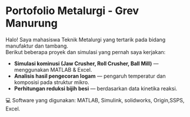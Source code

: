 # Portofolio Metalurgi - Grev Manurung

Halo! Saya mahasiswa Teknik Metalurgi yang tertarik pada bidang manufaktur dan tambang.  
Berikut beberapa proyek dan simulasi yang pernah saya kerjakan:

-  **Simulasi kominusi (Jaw Crusher, Roll Crusher, Ball Mill)** — menggunakan MATLAB & Excel.  
-  **Analisis hasil pengecoran logam** — pengaruh temperatur dan komposisi pada struktur mikro.  
-  **Perhitungan reduksi bijih besi** — berdasarkan data kinetika reaksi.

💻 Software yang digunakan: MATLAB, Simulink, solidworks, Origin,SSPS, Excel.

